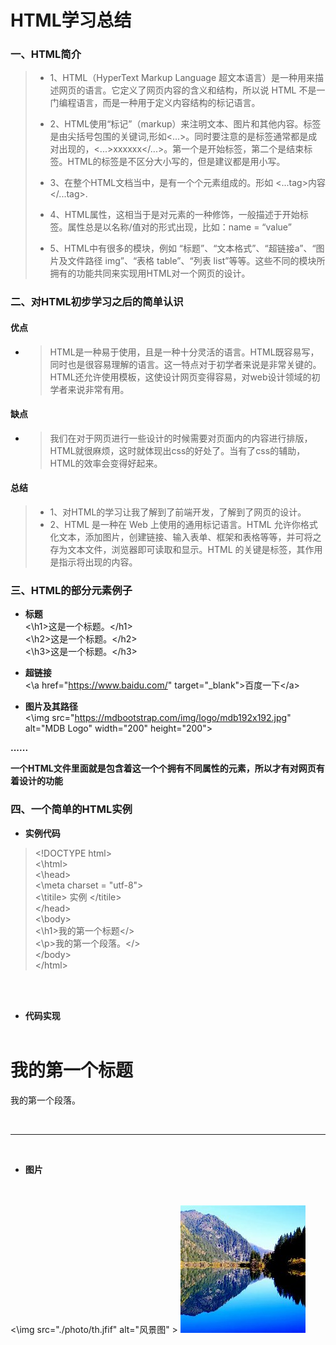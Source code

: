 # HTML学习总结

 ### 一、HTML简介
> + 1、HTML（HyperText Markup Language 超文本语言）是一种用来描述网页的语言。它定义了网页内容的含义和结构，所以说 HTML 不是一门编程语言，而是一种用于定义内容结构的标记语言。
> 
> + 2、HTML使用“标记”（markup）来注明文本、图片和其他内容。标签是由尖括号包围的关键词,形如<...>。同时要注意的是标签通常都是成对出现的，<...>xxxxxx</...>。第一个是开始标签，第二个是结束标签。HTML的标签是不区分大小写的，但是建议都是用小写。
> 
> + 3、在整个HTML文档当中，是有一个个元素组成的。形如 <...tag>内容</...tag>.
> 
> + 4、HTML属性，这相当于是对元素的一种修饰，一般描述于开始标签。属性总是以名称/值对的形式出现，比如：name = “value”
> + 5、HTML中有很多的模块，例如 “标题”、“文本格式”、“超链接a”、“图片及文件路径 img”、“表格 table”、“列表 list”等等。这些不同的模块所拥有的功能共同来实现用HTML对一个网页的设计。
 ### 二、对HTML初步学习之后的简单认识
  #### 优点

  + >HTML是一种易于使用，且是一种十分灵活的语言。HTML既容易写，同时也是很容易理解的语言。这一特点对于初学者来说是非常关键的。HTML还允许使用模板，这使设计网页变得容易，对web设计领域的初学者来说非常有用。

   #### 缺点

  +  >我们在对于网页进行一些设计的时候需要对页面内的内容进行排版，HTML就很麻烦，这时就体现出css的好处了。当有了css的辅助，HTML的效率会变得好起来。

   #### 总结
 > + 1、对HTML的学习让我了解到了前端开发，了解到了网页的设计。  
 > + 2、HTML 是一种在 Web 上使用的通用标记语言。HTML 允许你格式化文本，添加图片，创建链接、输入表单、框架和表格等等，并可将之存为文本文件，浏览器即可读取和显示。HTML 的关键是标签，其作用是指示将出现的内容。
  
### 三、HTML的部分元素例子

  + **标题** <br>
 <\h1>这是一个标题。<\/h1><br>
 <\h2>这是一个标题。<\/h2><br>
 <\h3>这是一个标题。<\/h3><br>

 + **超链接**<br>
 <\a href="https://www.baidu.com/" target="_blank">百度一下<\/a>

 + **图片及其路径**<br>
 <\img src="https://mdbootstrap.com/img/logo/mdb192x192.jpg" alt="MDB Logo" width="200" height="200">

 **......**

 **一个HTML文件里面就是包含着这一个个拥有不同属性的元素，所以才有对网页有着设计的功能**

### 四、一个简单的HTML实例

+ **实例代码**<br>
>  <\!DOCTYPE html><br>
  <\html><br>
  <\head><br>
  <\meta charset = "utf-8"><br>
  <\titile> 实例 <\/titile> <br>
  <\/head> <br>
  <\body> <br>
  <\h1>我的第一个标题</><br>
  <\p>我的第一个段落。</><br>
  <\/body><br>
  <\/html>

<br>
<br>

+ **代码实现**
  <br>
  <br>

 <!DOCTYPE html>
 <html>
 <head>
 <meta charset="utf-8">
 <title>实例</title>
 </head>
 <body>
 <h1>我的第一个标题</h1>
 <p>我的第一个段落。</p> 
 </body>
 </html>

<br>

<hr>
<br>

 + **图片**
  
 <br>
 <br>
 <\img src="./photo/th.jfif" alt="风景图" > 
 
 <img src="./photo/th.jfif" alt="风景图" >